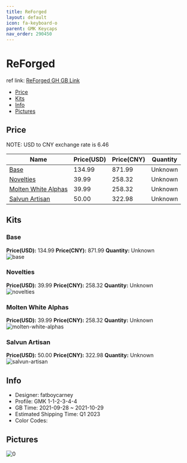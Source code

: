 ```yaml
---
title: ReForged 
layout: default
icon: fa-keyboard-o
parent: GMK Keycaps
nav_order: 290450
---
```


# ReForged 

ref link: [ReForged GH GB Link](https://geekhack.org/index.php?topic=114787.0)

* [Price](#price)
* [Kits](#kits)
* [Info](#info)
* [Pictures](#pictures)

## Price

NOTE: USD to CNY exchange rate is 6.46

| Name          | Price(USD)   |  Price(CNY) | Quantity |
| ------------- | ------------ |  ---------- | -------- |
|[Base](#base)|134.99|871.99|Unknown|
|[Novelties](#novelties)|39.99|258.32|Unknown|
|[Molten White Alphas](#molten-white-alphas)|39.99|258.32|Unknown|
|[Salvun Artisan](#salvun-artisan)|50.00|322.98|Unknown|


## Kits
### Base  
**Price(USD):** 134.99	**Price(CNY):** 871.99	**Quantity:** Unknown  
<img src="{{ 'assets/images/gmk-keycaps/ReForged/kits_pics/base.jpg' | relative_url }}" alt="base" class="image featured">

### Novelties  
**Price(USD):** 39.99	**Price(CNY):** 258.32	**Quantity:** Unknown  
<img src="{{ 'assets/images/gmk-keycaps/ReForged/kits_pics/novelties.jpg' | relative_url }}" alt="novelties" class="image featured">

### Molten White Alphas  
**Price(USD):** 39.99	**Price(CNY):** 258.32	**Quantity:** Unknown  
<img src="{{ 'assets/images/gmk-keycaps/ReForged/kits_pics/molten-white-alphas.jpg' | relative_url }}" alt="molten-white-alphas" class="image featured">

### Salvun Artisan  
**Price(USD):** 50.00	**Price(CNY):** 322.98	**Quantity:** Unknown  
<img src="{{ 'assets/images/gmk-keycaps/ReForged/kits_pics/salvun-artisan.jpg' | relative_url }}" alt="salvun-artisan" class="image featured">

## Info
* Designer: fatboycarney  
* Profile: GMK 1-1-2-3-4-4  
* GB Time: 2021-09-28 ~ 2021-10-29  
* Estimated Shipping Time: Q1 2023  
* Color Codes:  


## Pictures  
<img src="{{ 'assets/images/gmk-keycaps/ReForged/rendering_pics/0.jpg' | relative_url }}" alt="0" class="image featured">
